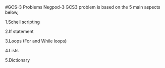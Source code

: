 #GCS-3 Problems
Negpod-3 GCS3 problem is based on the 5 main aspects below,

1.Schell scripting

2.If statement

3.Loops (For and While loops)

4.Lists

5.Dictionary
